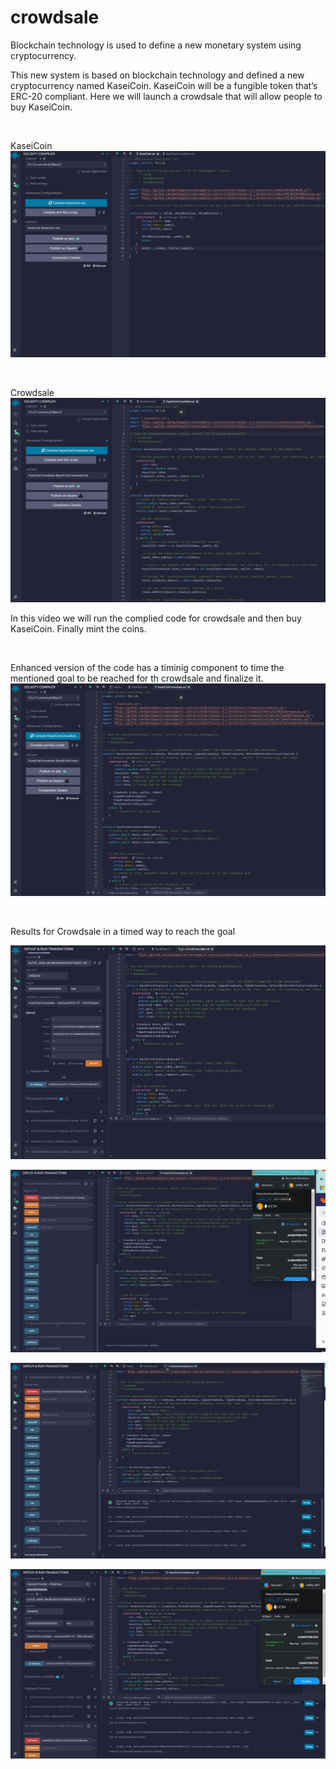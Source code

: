 # crowdsale
Blockchain technology is used to define a new monetary system using cryptocurrency.


This new system is based on blockchain technology and defined a new cryptocurrency named KaseiCoin. KaseiCoin will be a fungible token that’s ERC-20 compliant. Here we will launch a crowdsale that will allow people to buy KaseiCoin.

<br>

KaseiCoin
![A screenshot of the result.](Execution_Results/KaseiCoin_compiled.png)

<br>

Crowdsale
![A screenshot of the result.](Execution_Results/KaseiCoinCrowdsale_compiled.png)


In this video we will run the complied code for crowdsale and then buy KaseiCoin. Finally mint the coins.



<br>

Enhanced version of the code has a timinig component to time the mentioned goal to be reached for th crowdsale and finalize it.
![A screenshot of the result.](Execution_Results/KaseiCoinCrowdsale_withTimeWindow_compiled.png)

<br>

Results for Crowdsale in a timed way to reach the goal

![A screenshot of the result.](Execution_Results/Screenhot1.png)

![A screenshot of the result.](Execution_Results/Screenhot2.png)

![A screenshot of the result.](Execution_Results/Screenhot3.png)

![A screenshot of the result.](Execution_Results/Screenhot4-finalize.png)